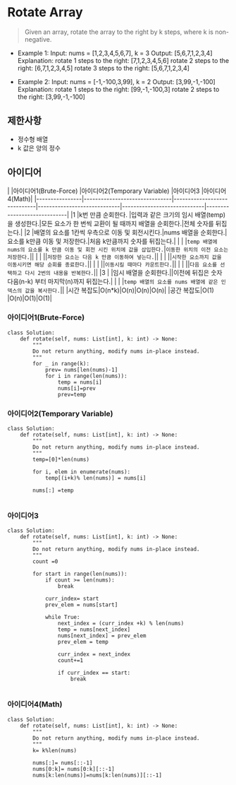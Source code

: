 # Rotate Array

>Given an array, rotate the array to the right by k steps, where k is non-negative.


-  Example 1:
Input: nums = [1,2,3,4,5,6,7], k = 3
Output: [5,6,7,1,2,3,4]
Explanation:
rotate 1 steps to the right: [7,1,2,3,4,5,6]
rotate 2 steps to the right: [6,7,1,2,3,4,5]
rotate 3 steps to the right: [5,6,7,1,2,3,4]

- Example 2: 
Input: nums = [-1,-100,3,99], k = 2
Output: [3,99,-1,-100]
Explanation: 
rotate 1 steps to the right: [99,-1,-100,3]
rotate 2 steps to the right: [3,99,-1,-100]

## 제한사항
- 정수형 배열
- k 값은 양의 정수


## 아이디어 

| |아이디어1(Brute-Force) |아이디어2(Temporary Variable) |아이디어3 |아이디어 4(Math)|
|----------------|-------------------------------|-----------------------------|-----------------------------|-----------------------------|-----------------------------|
|1 |k번 만큼 순회한다. |입력과 같은 크기의 임시 배열(temp)을 생성한다.|모든 요소가 한 번씩 교환이 될 때까지 배열을 순회한다.|전체 숫자를 뒤집는다.|
|2 |배열의 요소를 1칸씩 우측으로 이동 및 회전시킨다.|nums 배열을 순회한다.|요소를 k만큼 이동 및 저장한다.|처음 k만큼까지 숫자를 뒤집는다.|
|  | |`temp 배열에 nums의 요소를 k 만큼 이동 및 회전 시킨 위치에 값을 삽입한다.`|`이동한 위치의 이전 요소는 저장한다.`||
|  | ||`저장한 요소는 다음 k 만큼 이동하여 넣는다.`||
|  | ||`시작한 요소까지 값을 이동시키면 해당 순회를 종료한다.`||
|  | ||`이동시킬 때마다 카운트한다.`||
|  | ||`다음 요소를 선택하고 다시 2번의 내용을 반복한다.`||
|3 | |임시 배열을 순회한다.||이전에 뒤집은 숫자 다음(n-k) 부터 마지막(n)까지 뒤집는다.|
|  | |`temp 배열의 요소를 nums 배열에 같은 인덱스의 값을 복사한다.`||
|시간 복잡도|O(n*k)|O(n)|O(n)|O(n)|
|공간 복잡도|O(1)  |O(n)|O(1)|O(1)|



### 아이디어1(Brute-Force)

```
class Solution:
    def rotate(self, nums: List[int], k: int) -> None:
        """
        Do not return anything, modify nums in-place instead.
        """ 
        for _ in range(k):
            prev= nums[len(nums)-1]
            for i in range(len(nums)):
                temp = nums[i]
                nums[i]=prev
                prev=temp            

```

### 아이디어2(Temporary Variable)

```
class Solution:
    def rotate(self, nums: List[int], k: int) -> None:
        """
        Do not return anything, modify nums in-place instead.
        """ 
        temp=[0]*len(nums)

        for i, elem in enumerate(nums):
            temp[(i+k)% len(nums)] = nums[i]

        nums[:] =temp    
                 

```

### 아이디어3

```
class Solution:
    def rotate(self, nums: List[int], k: int) -> None:
        """
        Do not return anything, modify nums in-place instead.
        """ 
        count =0

        for start in range(len(nums)):
            if count >= len(nums):
                break

            curr_index= start
            prev_elem = nums[start]

            while True:
                next_index = (curr_index +k) % len(nums)
                temp = nums[next_index]
                nums[next_index] = prev_elem
                prev_elem = temp

                curr_index = next_index
                count+=1

                if curr_index == start:
                    break    
              

```

### 아이디어4(Math)

```
class Solution:
    def rotate(self, nums: List[int], k: int) -> None:
        """
        Do not return anything, modify nums in-place instead.
        """ 
        k= k%len(nums)

        nums[:]= nums[::-1]
        nums[0:k]= nums[0:k][::-1]
        nums[k:len(nums)]=nums[k:len(nums)][::-1]
              

```

